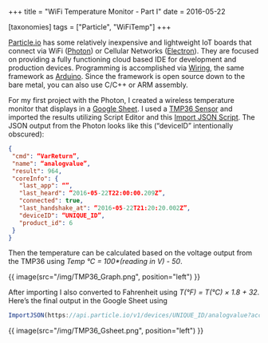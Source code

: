 +++
title = "WiFi Temperature Monitor - Part I"
date = 2016-05-22

[taxonomies]
tags = ["Particle", "WiFiTemp"]
+++

[Particle.io](https://www.particle.io/) has some relatively inexpensive and lightweight IoT boards that connect via WiFi ([Photon](https://www.particle.io/products/hardware/photon-wifi-dev-kit)) or Cellular Networks ([Electron](https://store.particle.io/collections/electron)). They are focused on providing a fully functioning cloud based IDE for development and production devices. Programming is accomplished via [Wiring](http://wiring.org.co/), the same framework as [Arduino](https://www.arduino.cc/). Since the framework is open source down to the bare metal, you can also use C/C++ or ARM assembly.

For my first project with the Photon, I created a wireless temperature monitor that displays in a [Google Sheet](https://www.google.com/sheets/about/). I used a [TMP36 Sensor](http://www.analog.com/en/products/analog-to-digital-converters/integrated-special-purpose-converters/digital-temperature-sensors/tmp36.html) and imported the results utilizing Script Editor and this [Import JSON Script](https://github.com/fastfedora/google-docs/blob/master/scripts/ImportJSON/Code.gs). The JSON output from the Photon looks like this (“deviceID” intentionally obscured):

```json
{
 "cmd": “VarReturn”,
 "name": “analogvalue”,
 "result": 964,
 "coreInfo": {
   "last_app": “”,
   "last_heard": “2016-05-22T22:00:00.209Z”,
   "connected": true,
   "last_handshake_at": “2016-05-22T21:20:20.002Z”,
   "deviceID": “UNIQUE_ID”,
   "product_id": 6
 }
}
```

<!-- more -->

Then the temperature can be calculated based on the voltage output from the TMP36 using _Temp °C = 100*(reading in V) - 50_.

{{ image(src="/img/TMP36_Graph.png", position="left") }}

After importing I also converted to Fahrenheit using _T(°F) = T(°C) × 1.8 + 32_. Here’s the final output in the Google Sheet using

```javascript
ImportJSON(https://api.particle.io/v1/devices/UNIQUE_ID/analogvalue?access_token=UNIQUE_TOKEN)
```

{{ image(src="/img/TMP36_Gsheet.png", position="left") }}
